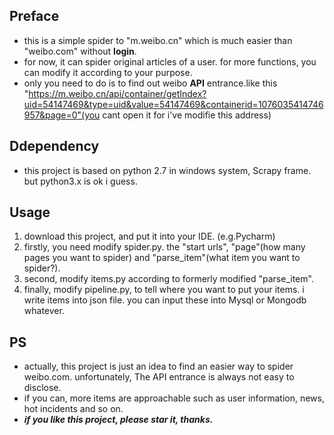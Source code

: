 ## Preface
* this is a simple spider to "m.weibo.cn" which is much easier than "weibo.com" without **login**.
* for now, it can spider original articles of a user. for more functions, you can modify it according to your purpose.
* only you need to do is to find out weibo **API** entrance.like this "https://m.weibo.cn/api/container/getIndex?uid=54147469&type=uid&value=54147469&containerid=1076035414746957&page=0"(you cant open it for i've modifie this address)

## Ddependency
* this project is based on python 2.7 in windows system,  Scrapy frame. but python3.x is ok i guess.

## Usage
1. download this project, and put it into your IDE. (e.g.Pycharm)
1. firstly, you need modify spider.py. the "start urls", "page"(how many pages you want to spider)  and "parse_item"(what item you want to spider?).
1. second, modify items.py according to formerly modified "parse_item".
1. finally, modify pipeline.py, to tell where you want to put your items. i write items into json file. you can input these into Mysql or Mongodb  whatever.


## PS
* actually, this project is just an idea to find an easier way to spider weibo.com. unfortunately, The API entrance is always not easy to disclose.
* if you can, more items are approachable such as user information, news, hot incidents and so on.
* ***if you like this project, please star it, thanks.***